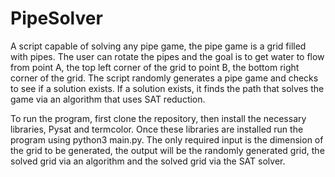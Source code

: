 # PipeSolver

A script capable of solving any pipe game, the pipe game is a grid filled with pipes. The user can rotate the pipes and the goal is to get water to flow from point A, the top left corner of the grid to point B, the bottom right corner of the grid. The script randomly generates a pipe game and checks to see if a solution exists. If a solution exists, it finds the path that solves the game via an algorithm that uses SAT reduction. 

To run the program, first clone the repository, then install the necessary libraries, Pysat and termcolor. Once these libraries are installed run the program using python3 main.py. The only required input is the dimension of the grid to be generated, the output will be the randomly generated grid, the solved grid via an algorithm and the solved grid via the SAT solver.
